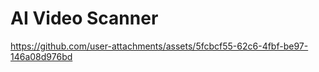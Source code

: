 # AI Video Scanner

https://github.com/user-attachments/assets/5fcbcf55-62c6-4fbf-be97-146a08d976bd
